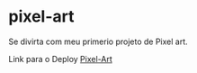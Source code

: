 # pixel-art
Se divirta com meu primerio projeto de Pixel art.

Link para o Deploy <a href="https://app.netlify.com/sites/color-pixels/overview"> Pixel-Art</a>

